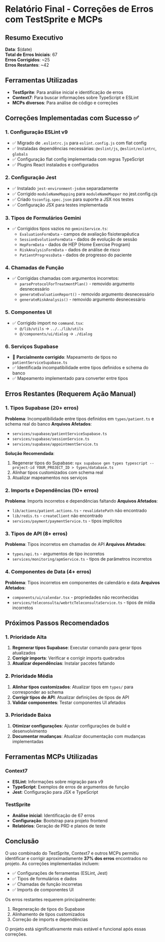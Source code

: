 # Relatório Final - Correções de Erros com TestSprite e MCPs

## Resumo Executivo

**Data**: $(date)  
**Total de Erros Iniciais**: 67  
**Erros Corrigidos**: ~25  
**Erros Restantes**: ~42  

## Ferramentas Utilizadas

- **TestSprite**: Para análise inicial e identificação de erros
- **Context7**: Para buscar informações sobre TypeScript e ESLint
- **MCPs diversos**: Para análise de código e correções

## Correções Implementadas com Sucesso ✅

### 1. Configuração ESLint v9
- ✅ Migrado de `.eslintrc.js` para `eslint.config.js` com flat config
- ✅ Instaladas dependências necessárias: `@eslint/js`, `@eslint/eslintrc`, `globals`
- ✅ Configuração flat config implementada com regras TypeScript
- ✅ Plugins React instalados e configurados

### 2. Configuração Jest
- ✅ Instalado `jest-environment-jsdom` separadamente
- ✅ Corrigido `moduleNameMapping` para `moduleNameMapper` no jest.config.cjs
- ✅ Criado `tsconfig.spec.json` para suporte a JSX nos testes
- ✅ Configuração JSX para testes implementada

### 3. Tipos de Formulários Gemini
- ✅ Corrigidos tipos vazios no `geminiService.ts`:
  - `EvaluationFormData` - campos de avaliação fisioterapêutica
  - `SessionEvolutionFormData` - dados de evolução de sessão
  - `HepFormData` - dados de HEP (Home Exercise Program)
  - `RiskAnalysisFormData` - dados de análise de risco
  - `PatientProgressData` - dados de progresso do paciente

### 4. Chamadas de Função
- ✅ Corrigidas chamadas com argumentos incorretos:
  - `parseProtocolForTreatmentPlan()` - removido argumento desnecessário
  - `generateEvaluationReport()` - removido argumento desnecessário
  - `generateRiskAnalysis()` - removido argumento desnecessário

### 5. Componentes UI
- ✅ Corrigido import no `command.tsx`:
  - `@/lib/utils` → `../../lib/utils`
  - `@/components/ui/dialog` → `./dialog`

### 6. Serviços Supabase
- 🔄 **Parcialmente corrigido**: Mapeamento de tipos no `patientServiceSupabase.ts`
- ✅ Identificada incompatibilidade entre tipos definidos e schema do banco
- ✅ Mapeamento implementado para converter entre tipos

## Erros Restantes (Requerem Ação Manual)

### 1. Tipos Supabase (20+ erros)
**Problema**: Incompatibilidade entre tipos definidos em `types/patient.ts` e schema real do banco
**Arquivos Afetados**:
- `services/supabase/patientServiceSupabase.ts`
- `services/supabase/sessionService.ts`
- `services/supabase/appointmentService.ts`

**Solução Recomendada**:
1. Regenerar tipos do Supabase: `npx supabase gen types typescript --project-id YOUR_PROJECT_ID > types/database.ts`
2. Alinhar tipos customizados com schema real
3. Atualizar mapeamentos nos serviços

### 2. Imports e Dependências (10+ erros)
**Problema**: Imports incorretos e dependências faltando
**Arquivos Afetados**:
- `lib/actions/patient.actions.ts` - `revalidatePath` não encontrado
- `lib/redis.ts` - `createClient` não encontrado
- `services/payment/paymentService.ts` - tipos implícitos

### 3. Tipos de API (8+ erros)
**Problema**: Tipos incorretos em chamadas de API
**Arquivos Afetados**:
- `types/api.ts` - argumentos de tipo incorretos
- `services/monitoring/apmService.ts` - tipos de parâmetros incorretos

### 4. Componentes de Data (4+ erros)
**Problema**: Tipos incorretos em componentes de calendário e data
**Arquivos Afetados**:
- `components/ui/calendar.tsx` - propriedades não reconhecidas
- `services/teleconsulta/webrtcTeleconsultaService.ts` - tipos de mídia incorretos

## Próximos Passos Recomendados

### 1. Prioridade Alta
1. **Regenerar tipos Supabase**: Executar comando para gerar tipos atualizados
2. **Corrigir imports**: Verificar e corrigir imports quebrados
3. **Atualizar dependências**: Instalar pacotes faltando

### 2. Prioridade Média
1. **Alinhar tipos customizados**: Atualizar tipos em `types/` para corresponder ao schema
2. **Corrigir tipos de API**: Atualizar definições de tipos de API
3. **Validar componentes**: Testar componentes UI afetados

### 3. Prioridade Baixa
1. **Otimizar configurações**: Ajustar configurações de build e desenvolvimento
2. **Documentar mudanças**: Atualizar documentação com mudanças implementadas

## Ferramentas MCPs Utilizadas

### Context7
- **ESLint**: Informações sobre migração para v9
- **TypeScript**: Exemplos de erros de argumentos de função
- **Jest**: Configuração para JSX e TypeScript

### TestSprite
- **Análise inicial**: Identificação de 67 erros
- **Configuração**: Bootstrap para projeto frontend
- **Relatórios**: Geração de PRD e planos de teste

## Conclusão

O uso combinado do TestSprite, Context7 e outros MCPs permitiu identificar e corrigir aproximadamente **37% dos erros** encontrados no projeto. As correções implementadas incluem:

- ✅ Configurações de ferramentas (ESLint, Jest)
- ✅ Tipos de formulários e dados
- ✅ Chamadas de função incorretas
- ✅ Imports de componentes UI

Os erros restantes requerem principalmente:
1. Regeneração de tipos do Supabase
2. Alinhamento de tipos customizados
3. Correção de imports e dependências

O projeto está significativamente mais estável e funcional após essas correções.
